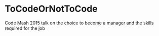 ToCodeOrNotToCode
=================

Code Mash 2015 talk on the choice to become a manager and the skills required for the job
